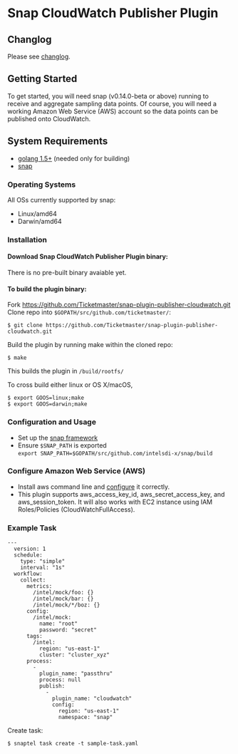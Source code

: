 # Snap CloudWatch Publisher Plugin
## Changlog
Please see [changlog](CHANGELOG.md).

## Getting Started
To get started, you will need snap (v0.14.0-beta or above) running to receive and aggregate sampling data points.
Of course, you will need a working Amazon Web Service (AWS) account so the data points can be published onto CloudWatch.

## System Requirements
* [golang 1.5+](https://golang.org/dl/) (needed only for building)
* [snap](https://github.com/intelsdi-x/snap)

### Operating Systems
All OSs currently supported by snap:
* Linux/amd64
* Darwin/amd64


### Installation
#### Download Snap CloudWatch Publisher Plugin binary:
There is no pre-built binary avaiable yet.

#### To build the plugin binary:
Fork https://github.com/Ticketmaster/snap-plugin-publisher-cloudwatch.git
Clone repo into `$GOPATH/src/github.com/ticketmaster/`:

```
$ git clone https://github.com/Ticketmaster/snap-plugin-publisher-cloudwatch.git
```

Build the plugin by running make within the cloned repo:
```
$ make
```
This builds the plugin in `/build/rootfs/`

To cross build either linux or OS X/macOS,
```
$ export GOOS=linux;make
$ export GOOS=darwin;make
```

### Configuration and Usage
* Set up the [snap framework](https://github.com/intelsdi-x/snap/blob/master/README.md#getting-started)
* Ensure `$SNAP_PATH` is exported  
`export SNAP_PATH=$GOPATH/src/github.com/intelsdi-x/snap/build`

### Configure Amazon Web Service (AWS)
* Install aws command line and [configure](http://docs.aws.amazon.com/cli/latest/userguide/cli-chap-getting-started.html#cli-config-files) it correctly.
* This plugin supports aws_access_key_id, aws_secret_access_key, and aws_session_token.  It will also works with EC2 instance using IAM Roles/Policies (CloudWatchFullAccess).

### Example Task
```
---
  version: 1
  schedule:
    type: "simple"
    interval: "1s"
  workflow:
    collect:
      metrics:
        /intel/mock/foo: {}
        /intel/mock/bar: {}
        /intel/mock/*/boz: {}
      config:
        /intel/mock:
          name: "root"
          password: "secret"
      tags:
        /intel:
          region: "us-east-1"
          cluster: "cluster_xyz"
      process:
        -
          plugin_name: "passthru"
          process: null
          publish:
            -
              plugin_name: "cloudwatch"
              config:
                region: "us-east-1"
                namespace: "snap"

```
Create task:
```
$ snaptel task create -t sample-task.yaml
```

